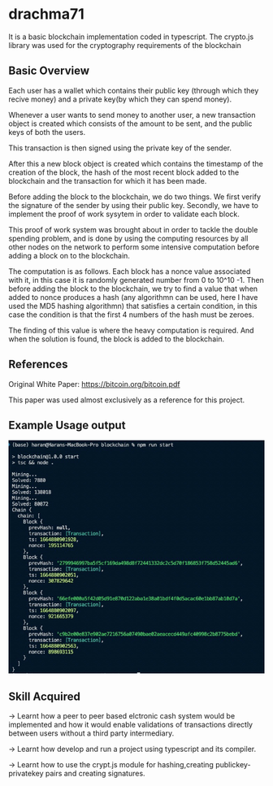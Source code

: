 # drachma71

It is a basic blockchain implementation coded in typescript. The crypto.js library was used for the cryptography requirements of the blockchain

## Basic Overview

Each user has a wallet which contains their public key (through which they recive money) and a private key(by which they can spend money). 

Whenever a user wants to send money to another user, a new transaction object is created which consists of the amount to be sent, and the public keys of both the users.

This transaction is then signed using the private key of the sender.

After this a new block object is created which contains the timestamp of the creation of the block, the hash of the most recent block added to the blockchain and the transaction for which it has been made. 

Before adding the block to the blockchain, we do two things. We first verify the signature of the sender by using their public key. Secondly, we have to implement the proof of work sysytem in order to validate each block. 

This proof of work system was brought about in order to tackle the double spending problem, and is done by using the computing resources by all other nodes on the network to perform some intensive computation before adding a block on to the blockchain.

The computation is as follows. Each block has a nonce value associated with it, in this case it is randomly generated number from 0 to 10^10 -1. Then before adding the block to the blockchain, we try to find a value that when added to nonce produces a hash (any algorithmn can be used, here I have used the MD5 hashing algorithmn) that satisfies a certain condition, in this case the condition is that the first 4 numbers of the hash must be zeroes.

The finding of this value is where the heavy computation is required. And when the solution is found, the block is added to the blockchain.

## References 

Original White Paper: https://bitcoin.org/bitcoin.pdf

This paper was used almost exclusively as a reference for this project. 

## Example Usage output

![alt text](images/blockchain.jpeg)

## Skill Acquired

-> Learnt how a peer to peer based elctronic cash system would be implemented and how it would enable validations of transactions directly between users without a third party intermediary.

-> Learnt how develop and run a project using typescript and its compiler.

-> Learnt how to use the crypt.js module for hashing,creating publickey-privatekey pairs and creating signatures.
